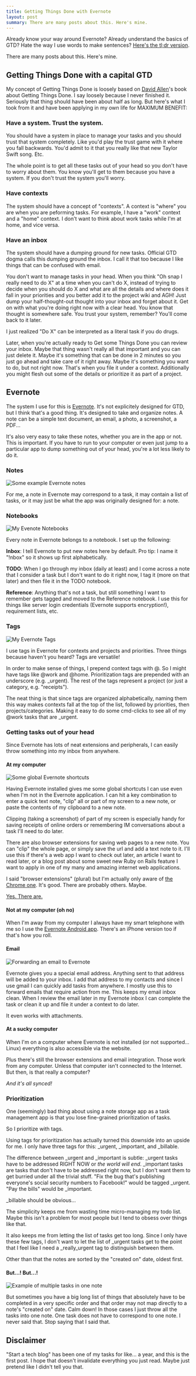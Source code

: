 ```yaml
---
title: Getting Things Done with Evernote
layout: post
summary: There are many posts about this. Here's mine.
---
```


<!--7fb4a30919da4e7ca961bdafcb9c6d45-->

<aside>
  Already know your way around Evernote? Already understand the basics of GTD?
  Hate the way I use words to make sentences?
  <a href="/blog/gtd-with-evernote-tldr.html">Here's the tl;dr version</a>.
</aside>

There are many posts about this. Here's mine.

## Getting Things Done with a capital GTD

My concept of Getting Things Done is loosely based on
[David Allen](http://www.davidco.com/)'s book about Getting Things Done. I say
loosely because I never finished it. Seriously that thing should have been
about half as long. But here's what I took from it and have been applying in
my own life for MAXIMUM BENEFIT:

### Have a system. Trust the system.

You should have a system in place to manage your tasks and you should trust
that system completely. Like you'd play the trust game with it where you
fall backwards. You'd admit to it that you really like that new Taylor Swift
song. Etc.

The whole point is to get all these tasks out of your head so you don't have
to worry about them. You know you'll get to them because you have a system. If
you don't trust the system you'll worry.

### Have contexts

The system should have a concept of "contexts". A context is "where" you are
when you are peforming tasks. For example, I have a "work" context and a
"home" context. I don't want to think about work tasks while I'm at home,
and vice versa.

### Have an inbox

The system should have a dumping ground for new tasks. Official GTD dogma
calls this dumping ground the inbox. I call it that too because I like
things that can be confused with email.

You don't want to manage tasks in your head. When you think "Oh snap I really
need to do X" at a time when you can't do X, instead of trying to decide when
you should do X and what are all the details and where does it fall in your
priorities and you better add it to the project wiki and AGH! Just dump your
half-thought-out thought into your inbox and forget about it. Get on with what
you're doing right now with a clear head. You know that thought is somewhere
safe. You trust your system, remember? You'll come back to it later.

<p class="cough">I just realized "Do X" can be interpreted as a literal
task if you do drugs.</p>

Later, when you're actually ready to Get some Things Done you can review your
inbox. Maybe that thing wasn't really all that important and you can just
delete it. Maybe it's something that can be done in 2 minutes so you just go
ahead and take care of it right away. Maybe it's something you want to do, but
not right now. That's when you file it under a context. Additionally you might
flesh out some of the details or prioritize it as part of a project.

## Evernote

The system I use for this is [Evernote](http://www.evernote.com/). It's not
explicitely designed for GTD, but I think that's a good thing. It's designed
to take and organize notes. A note can be a simple text document, an email, a
photo, a screenshot, a PDF...

It's also very easy to take these notes, whether you are in the app or not.
This is important. If you have to run to your computer or even just jump to a
particular app to dump something out of your head, you're a lot less likely to
do it.

### Notes

![Some example Evernote notes](http://img.skitch.com/20101028-m25rkxjnu66gm3nwtsjmybgxsf.jpg)

For me, a note in Evernote may correspond to a task, it may contain a list of
tasks, or it may just be what the app was originally designed for: a note.

### Notebooks

![My Evenote Notebooks](http://img.skitch.com/20101028-cupkidsurjwkkb8gji96fyhuqy.jpg)

Every note in Evernote belongs to a notebook. I set up the following:

**Inbox**: I tell Evernote to put new notes here by default. Pro tip: I
name it "!nbox" so it shows up first alphabetically.

**TODO**: When I go through my inbox (daily at least) and I come across a note
that I consider a task but I don't want to do it right now, I tag it (more on
that later) and then file it in the TODO notebook.

**Reference**: Anything that's not a task, but still something I want to
remember gets tagged and moved to the Reference notebook. I use this for
things like server login credentials (Evernote supports encryption!),
requirement lists, etc.

### Tags

![My Evernote Tags](http://img.skitch.com/20101028-tccahwyqxwm4s3xmmt7nk6213i.jpg)

I use tags in Evernote for contexts and projects and priorities. Three
things because haven't you heard? Tags are versatile!

In order to make sense of things, I prepend context tags with @. So I might
have tags like @work and @home. Prioritization tags are prepended with an
underscore (e.g. \_urgent). The rest of the tags represent a project (or just a
category, e.g. "receipts").

The neat thing is that since tags are organized alphabetically, naming them
this way makes contexts fall at the top of the list, followed by priorities,
then projects/categories. Making it easy to do some cmd-clicks to see all of
my @work tasks that are \_urgent.

### Getting tasks out of your head

Since Evernote has lots of neat extensions and peripherals, I can easily throw
something into my inbox from anywhere.

#### At my computer

![Some global Evernote shortcuts](http://img.skitch.com/20101028-twqnkiicpjen6sn8ax6eyf9hji.jpg)

Having Evernote installed gives me some global shortcuts I can use even when
I'm not in the Evernote application. I can hit a key combination to enter a
quick text note, "clip" all or part of my screen to a new note, or paste the
contents of my clipboard to a new note.

Clipping (taking a screenshot) of part of my screen is especially handy for
saving receipts of online orders or remembering IM conversations about a task
I'll need to do later.

There are also browser extensions for saving web pages to a new note. You can
"clip" the whole page, or simply save the url and add a text note to it. I'll
use this if there's a web app I want to check out later, an article I want to
read later, or a blog post about some sweet new Ruby on Rails feature I want to
apply in one of my many and amazing internet web applications.

I said "browser extensions" (plural) but I'm actually only aware of
[the Chrome one](https://chrome.google.com/extensions/detail/pioclpoplcdbaefihamjohnefbikjilc).
It's good. There are probably others. Maybe.

[Yes. There are.](https://addons.mozilla.org/en-US/firefox/addon/8381/)

#### Not at my computer (oh no)

When I'm away from my computer I always have my smart telephone with me so I
use the [Evernote Android app](http://www.appbrain.com/app/evernote/com.evernote).
There's an iPhone version too if that's how you roll.

#### Email

![Forwarding an email to Evernote](http://img.skitch.com/20101028-d69w45e8yfmqewwuhsixsuabmk.jpg)

Evernote gives you a special email address. Anything sent to that address will
be added to your inbox. I add that address to my contacts and since I use
gmail I can quickly add tasks from anywhere. I mostly use this to forward emails
that require action from me. This keeps my email inbox clean. When I review
the email later in my Evernote inbox I can complete the task or clean it up and file
it under a context to do later.

It even works with attachments.

#### At a sucky computer

When I'm on a computer where Evernote is not installed (or not supported...
<span class="cough">Linux</span>) everything is also accessible via the
website.

Plus there's still the browser extensions and email integration. Those work from
any computer. Unless that computer isn't connected to the Internet. But then,
is that really a computer?

*And it's all synced!*

### Prioritization

One (seemingly) bad thing about using a note storage app as a task management
app is that you lose fine-grained prioritization of tasks.

So I prioritize with tags.

Using tags for prioritization has actually turned this downside into an upside
for me. I only have three tags for this: \_urgent, \_important, and \_billable.

The difference between \_urgent and \_important is subtle: \_urgent tasks have
to be addressed RIGHT NOW or _the world will end_. \_important tasks are tasks
that don't have to be addressed right now, but I don't want them to get
burried under all the trivial stuff. "Fix the bug that's publishing everyone's
social security numbers to Facebook!" would be tagged \_urgent. "Pay the
bills" would be \_important.

\_billable should be obvious...

The simplicity keeps me from wasting time micro-managing my todo list. Maybe
this isn't a problem for most people but I tend to obsess over things like
that.

It also keeps me from letting the list of tasks get too long. Since I only
have these few tags, I don't want to let the list of \_urgent tasks get to the
point that I feel like I need a \_really\_urgent tag to distinguish between
them.

Other than that the notes are sorted by the "created on" date, oldest first.

#### But...! But...!

![Example of multiple tasks in one note](http://img.skitch.com/20101027-erttceuhuf9u52w9attpsds8xt.jpg "Example of multiple tasks in one note")

But sometimes you have a big long list of things that absolutely have to be
completed in a very specific order and that order may not map directly to a
note's "created on" date. Calm down! In those cases I just throw all the tasks
into one note. One task does not have to correspond to one note. I never said
that. Stop saying that I said that.

## Disclaimer

"Start a tech blog" has been one of my tasks for like... a year, and this is the
first post. I hope that doesn't invalidate everything you just read. Maybe
just pretend like I didn't tell you that.
